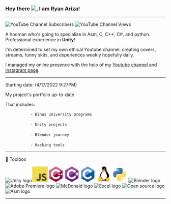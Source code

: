 ### Hey there <img src="https://raw.githubusercontent.com/MartinHeinz/MartinHeinz/master/wave.gif" width="30px">, I am Ryan Ariza!

---

![YouTube Channel Subscribers](https://img.shields.io/youtube/channel/subscribers/UC6n1pf6jORsVnF6XeR-wLQw?label=Intellectuals%20subscribed%20to%20my%20channel&style=social)
![YouTube Channel Views](https://img.shields.io/youtube/channel/views/UC6n1pf6jORsVnF6XeR-wLQw?label=Strangers%20and%20families%20viewing%20my%20channel&style=social)

A hooman who's going to specialize in Asm, C, C++, C#, and python. Professional experience in **Unity**!

I'm determined to set my own ethical Youtube channel, creating covers, streams, funny skits, and experiences weekly hopefully daily.

I managed my online presence with the help of my [Youtube channel](https://www.youtube.com/channel/UC6n1pf6jORsVnF6XeR-wLQw) and [Instagram page](https://www.instagram.com/chesslunatic/).

---

Starting date: (4/17/2022 9:27PM)

My project's portfolio up-to-date

That includes: 
               
               - Binus university programs
               
               - Unity projects
               
               - Blender journey
               
               - Hacking tools
               

---

🧰 Toolbox

<img src="https://cdn.worldvectorlogo.com/logos/unity-logo.svg" alt="Unity logo" width="50" height="50" /><img src="https://github.com/devicons/devicon/blob/master/icons/javascript/javascript-original.svg" alt="JavaScript logo" width="50" height="50" /><img src="https://github.com/devicons/devicon/blob/master/icons/cplusplus/cplusplus-original.svg" alt="C++ logo" width="50" height="50" /><img src="https://github.com/devicons/devicon/blob/master/icons/csharp/csharp-original.svg" alt="C# logo" width="50" height="50" /><img src="https://github.com/devicons/devicon/blob/master/icons/c/c-original.svg" alt="C logo" width="50" height="50" /><img src="https://github.com/devicons/devicon/blob/master/icons/linux/linux-original.svg" alt="Linux logo" width="50" height="50" /><img src="https://github.com/devicons/devicon/blob/master/icons/python/python-original.svg" alt="Python logo" width="50" height="50" />
<img src="https://cdn.worldvectorlogo.com/logos/blender-2.svg" alt="Blender logo" width="50" height="50" />
<img src="https://cdn.worldvectorlogo.com/logos/premiere-cc.svg" alt="Adobe Premiere logo" width="50" height="50" />
<img src="https://cdn.worldvectorlogo.com/logos/mcdonalds-7.svg" alt="McDonald logo" width="50" height="50" />
<img src="https://cdn.worldvectorlogo.com/logos/excel-4.svg" alt="Excel logo" width="50" height="50" />
<img src="https://cdn.worldvectorlogo.com/logos/open-source.svg" alt="Open source logo" width="50" height="50" />
<img src="https://cdn.worldvectorlogo.com/logos/assembly.svg" alt="Asm logo" width="50" height="50" />

---



<!--
**Skattar/Skattar** is a ✨ _special_ ✨ repository because its `README.md` (this file) appears on your GitHub profile.

Here are some ideas to get you started:

- 🔭 I’m currently working on ...
- 🌱 I’m currently learning ...
- 👯 I’m looking to collaborate on ...
- 🤔 I’m looking for help with ...
- 💬 Ask me about ...
- 📫 How to reach me: ...
- 😄 Pronouns: ...
- ⚡ Fun fact: ...
-->
